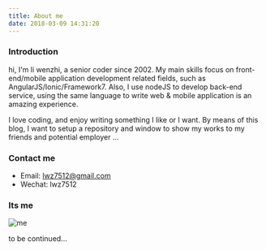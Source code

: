 ```yaml
---
title: About me
date: 2018-03-09 14:31:20
---
```


### Introduction

hi, I'm li wenzhi, a senior coder since 2002. My main skills focus on front-end/mobile application development related fields, such as AngularJS/Ionic/Framework7. Also, I use nodeJS to develop back-end service, using the same language to write web & mobile application is an amazing experience.

I love coding, and enjoy writing something I like or I want. By means of this blog, I want to setup a repository and window to show my works to my friends and potential employer ...

### Contact me

- Email: lwz7512@gmail.com
- Wechat: lwz7512


### Its me

![me](/img/20180324.jpeg)


to be continued...
